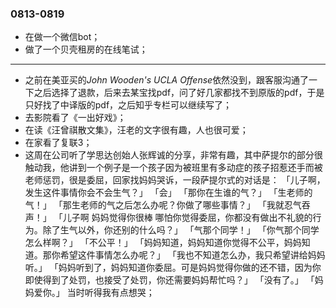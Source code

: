 ### 0813-0819
- 在做一个微信bot；
- 做了一个贝壳租房的在线笔试；

---

- 之前在美亚买的*John Wooden's UCLA Offense*依然没到，跟客服沟通了一下之后选择了退款，后来去某宝找pdf，问了好几家都找不到原版的pdf，于是只好找了中译版的pdf，之后知乎专栏可以继续写了；
- 去影院看了《一出好戏》；
- 在读《汪曾祺散文集》，汪老的文字很有趣，人也很可爱；
- 在家看了复联3；
- 这周在公司听了学思达创始人张辉诚的分享，非常有趣，其中萨提尔的部分很触动我，他讲到一个例子是一个孩子因为被班里有多动症的孩子招惹还手而被老师惩罚，很是委屈，回家找妈妈哭诉，一段萨提尔式的对话是：
「儿子啊，发生这件事情你会不会生气？」
「会」
「那你在生谁的气？」
「生老师的气！」
「那生老师的气之后怎么办呢？你做了哪些事情？」
「我就忍气吞声！」
「儿子啊 妈妈觉得你很棒 哪怕你觉得委屈，你都没有做出不礼貌的行为。除了生气以外，你还别的什么吗？」
「气那个同学！」
「你气那个同学怎么样啊？」
「不公平！」
「妈妈知道，妈妈知道你觉得不公平，妈妈知道。那你希望这件事情怎么办呢？」
「我也不知道怎么办，我只希望讲给妈妈听。」
「妈妈听到了，妈妈知道你委屈。可是妈妈觉得你做的还不错，因为你即使得到了处罚，也接受了处罚，你还需要妈妈帮忙吗？」
「没有了。」
「妈妈爱你。」
当时听得我有点想哭； 
